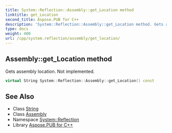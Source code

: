 ```yaml
---
title: System::Reflection::Assembly::get_Location method
linktitle: get_Location
second_title: Aspose.PUB for C++
description: 'System::Reflection::Assembly::get_Location method. Gets assembly location. Not implemented in C++.'
type: docs
weight: 400
url: /cpp/system.reflection/assembly/get_location/
---
```

## Assembly::get_Location method


Gets assembly location. Not implemented.

```cpp
virtual String System::Reflection::Assembly::get_Location() const
```

## See Also

* Class [String](../../../system/string/)
* Class [Assembly](../)
* Namespace [System::Reflection](../../)
* Library [Aspose.PUB for C++](../../../)
